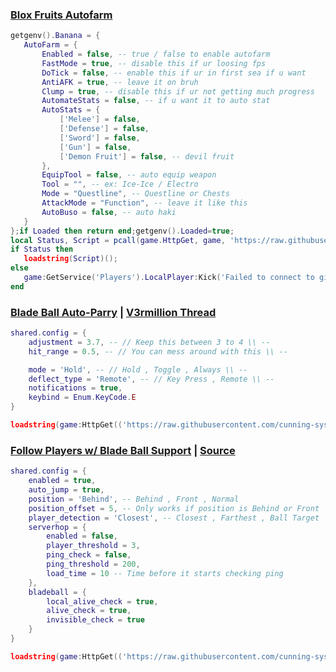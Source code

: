 ### [Blox Fruits Autofarm](https://www.roblox.com/games/2753915549/Blox-Fruits)

```lua
getgenv().Banana = {
   AutoFarm = {
       Enabled = false, -- true / false to enable autofarm
       FastMode = true, -- disable this if ur loosing fps
       DoTick = false, -- enable this if ur in first sea if u want
       AntiAFK = true, -- leave it on bruh
       Clump = true, -- disable this if ur not getting much progress
       AutomateStats = false, -- if u want it to auto stat
       AutoStats = {
           ['Melee'] = false,
           ['Defense'] = false,
           ['Sword'] = false,
           ['Gun'] = false,
           ['Demon Fruit'] = false, -- devil fruit
       },
       EquipTool = false, -- auto equip weapon
       Tool = "", -- ex: Ice-Ice / Electro
       Mode = "Questline", -- Questline or Chests
       AttackMode = "Function", -- leave it like this
       AutoBuso = false, -- auto haki
   }
};if Loaded then return end;getgenv().Loaded=true;
local Status, Script = pcall(game.HttpGet, game, 'https://raw.githubusercontent.com/cunning-sys/meowmeowscripts/main/bananaautofarm.lua');
if Status then
   loadstring(Script)();
else
   game:GetService('Players').LocalPlayer:Kick('Failed to connect to github');
end
```

### [Blade Ball Auto-Parry](https://www.roblox.com/games/13772394625) | [V3rmillion Thread](https://v3rmillion.net/showthread.php?tid=1216762)

```lua
shared.config = {
    adjustment = 3.7, -- // Keep this between 3 to 4 \\ --
    hit_range = 0.5, -- // You can mess around with this \\ --

    mode = 'Hold', -- // Hold , Toggle , Always \\ --
    deflect_type = 'Remote', -- // Key Press , Remote \\ --
    notifications = true,
    keybind = Enum.KeyCode.E
}

loadstring(game:HttpGet(('https://raw.githubusercontent.com/cunning-sys/meowmeowscripts/main/bladeball.lua'),true))()
```

### [Follow Players w/ Blade Ball Support](https://www.roblox.com/games/13772394625) | [Source](https://raw.githubusercontent.com/cunning-sys/meowmeowscripts/main/aifollow.lua)

```lua
shared.config = {
	enabled = true,
	auto_jump = true,
	position = 'Behind', -- Behind , Front , Normal
	position_offset = 5, -- Only works if position is Behind or Front
	player_detection = 'Closest', -- Closest , Farthest , Ball Target
	serverhop = {
		enabled = false,
		player_threshold = 3,
		ping_check = false,
		ping_threshold = 200,
		load_time = 10 -- Time before it starts checking ping
	},
	bladeball = {
		local_alive_check = true,
		alive_check = true,
		invisible_check = true
	}
}

loadstring(game:HttpGet(('https://raw.githubusercontent.com/cunning-sys/meowmeowscripts/main/aifollow.lua'),true))()
```
